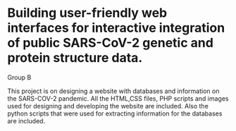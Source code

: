 # Building user-friendly web interfaces for interactive integration of public SARS-CoV-2 genetic and protein structure data. 

Group B

This project is on designing a website with databases and information on the SARS-COV-2 pandemic. All the HTML,CSS files, PHP scripts and images used for 
designing and developing the website are included. Also the python scripts that were used for extracting information for the databases are included.
